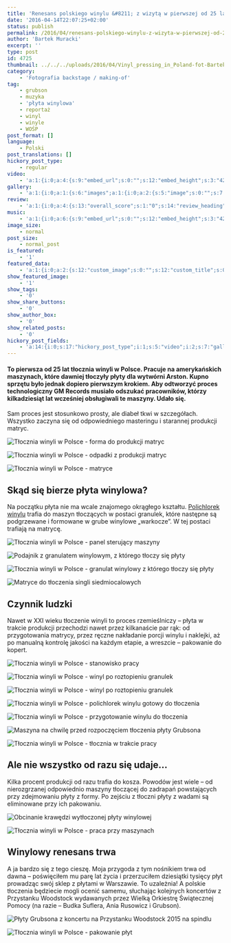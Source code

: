 ```yaml
---
title: 'Renesans polskiego winylu &#8211; z wizytą w pierwszej od 25 lat tłoczni płyt'
date: '2016-04-14T22:07:25+02:00'
status: publish
permalink: /2016/04/renesans-polskiego-winylu-z-wizyta-w-pierwszej-od-25-lat-tloczni-plyt
author: 'Bartek Muracki'
excerpt: ''
type: post
id: 4725
thumbnail: ../../../uploads/2016/04/Vinyl_pressing_in_Poland-fot-Bartek-Muracki-19-5719.jpg
category:
    - 'Fotografia backstage / making-of'
tag:
    - grubson
    - muzyka
    - 'płyta winylowa'
    - reportaż
    - winyl
    - winyle
    - WOŚP
post_format: []
language:
    - Polski
post_translations: []
hickory_post_type:
    - regular
video:
    - 'a:1:{i:0;a:4:{s:9:"embed_url";s:0:"";s:12:"embed_height";s:3:"420";s:15:"self_hosted_url";s:0:"";s:18:"self_hosted_height";s:3:"420";}}'
gallery:
    - 'a:1:{i:0;a:1:{s:6:"images";a:1:{i:0;a:2:{s:5:"image";s:0:"";s:7:"caption";s:0:"";}}}}'
review:
    - 'a:1:{i:0;a:4:{s:13:"overall_score";s:1:"0";s:14:"review_heading";s:0:"";s:12:"summary_text";s:0:"";s:8:"criteria";a:1:{i:0;a:2:{s:4:"name";s:0:"";s:5:"score";s:1:"0";}}}}'
music:
    - 'a:1:{i:0;a:6:{s:9:"embed_url";s:0:"";s:12:"embed_height";s:3:"420";s:16:"soundcloud_embed";s:0:"";s:33:"soundcloud_include_featured_image";s:1:"0";s:13:"spotify_embed";s:0:"";s:30:"spotify_include_featured_image";s:1:"0";}}'
image_size:
    - normal
post_size:
    - normal_post
is_featured:
    - '1'
featured_data:
    - 'a:1:{i:0;a:2:{s:12:"custom_image";s:0:"";s:12:"custom_title";s:0:"";}}'
show_featured_image:
    - '1'
show_tags:
    - '0'
show_share_buttons:
    - '0'
show_author_box:
    - '0'
show_related_posts:
    - '0'
hickory_post_fields:
    - 'a:14:{i:0;s:17:"hickory_post_type";i:1;s:5:"video";i:2;s:7:"gallery";i:3;s:6:"review";i:4;s:5:"music";i:5;s:10:"image_size";i:6;s:9:"post_size";i:7;s:11:"is_featured";i:8;s:13:"featured_data";i:9;s:19:"show_featured_image";i:10;s:9:"show_tags";i:11;s:18:"show_share_buttons";i:12;s:15:"show_author_box";i:13;s:18:"show_related_posts";}'
---
```

#### To pierwsza od 25 lat tłocznia winyli w Polsce. Pracuje na amerykańskich maszynach, które dawniej tłoczyły płyty dla wytwórni Arston. Kupno sprzętu było jednak dopiero pierwszym krokiem. Aby odtworzyć proces technologiczny GM Records musiało odszukać pracowników, którzy kilkadziesiąt lat wcześniej obsługiwali te maszyny. Udało się.

Sam proces jest stosunkowo prosty, ale diabeł tkwi w szczegółach. Wszystko zaczyna się od odpowiedniego masteringu i starannej produkcji matryc.

![Tłocznia winyli w Polsce - forma do produkcji matryc](http://music.bartekmuracki.com/wp-content/uploads/2016/04/Vinyl_pressing_in_Poland-fot-Bartek-Muracki-01-6069-684x1024.jpg)

![Tłocznia winyli w Polsce - odpadki z produkcji matryc](http://music.bartekmuracki.com/wp-content/uploads/2016/04/Vinyl_pressing_in_Poland-fot-Bartek-Muracki-02-6065.jpg)

![Tłocznia winyli w Polsce - matryce](http://music.bartekmuracki.com/wp-content/uploads/2016/04/Vinyl_pressing_in_Poland-fot-Bartek-Muracki-03-6038.jpg)

Skąd się bierze płyta winylowa?
-------------------------------

Na początku płyta nie ma wcale znajomego okrągłego kształtu. [Polichlorek winylu](https://pl.wikipedia.org/wiki/Poli(chlorek_winylu)) trafia do maszyn tłoczących w postaci granulek, które następne są podgrzewane i formowane w grube winylowe „warkocze”. W tej postaci trafiają na matrycę.

![Tłocznia winyli w Polsce - panel sterujący maszyny](http://music.bartekmuracki.com/wp-content/uploads/2016/04/Vinyl_pressing_in_Poland-fot-Bartek-Muracki-04-5847.jpg)

![Podajnik z granulatem winylowym, z którego tłoczy się płyty](http://music.bartekmuracki.com/wp-content/uploads/2016/04/Vinyl_pressing_in_Poland-fot-Bartek-Muracki-05-5971.jpg)

![Tłocznia winyli w Polsce - granulat winylowy z którego tłoczy się płyty](http://music.bartekmuracki.com/wp-content/uploads/2016/04/Vinyl_pressing_in_Poland-fot-Bartek-Muracki-06-5969.jpg)

![Matryce do tłoczenia singli siedmiocalowych](http://music.bartekmuracki.com/wp-content/uploads/2016/04/Vinyl_pressing_in_Poland-fot-Bartek-Muracki-08-5879.jpg)

Czynnik ludzki
--------------

Nawet w XXI wieku tłoczenie winyli to proces rzemieślniczy – płyta w trakcie produkcji przechodzi nawet przez kilkanaście par rąk: od przygotowania matrycy, przez ręczne nakładanie porcji winylu i naklejki, aż po manualną kontrolę jakości na każdym etapie, a wreszcie – pakowanie do kopert.

![Tłocznia winyli w Polsce - stanowisko pracy](http://music.bartekmuracki.com/wp-content/uploads/2016/04/Vinyl_pressing_in_Poland-fot-Bartek-Muracki-07-5884.jpg)

![Tłocznia winyli w Polsce - winyl po roztopieniu granulek](http://music.bartekmuracki.com/wp-content/uploads/2016/04/Vinyl_pressing_in_Poland-fot-Bartek-Muracki-09-5860-684x1024.jpg)

![Tłocznia winyli w Polsce - winyl po roztopieniu granulek](http://music.bartekmuracki.com/wp-content/uploads/2016/04/Vinyl_pressing_in_Poland-fot-Bartek-Muracki-10-5868.jpg)

![Tłocznia winyli w Polsce - polichlorek winylu gotowy do tłoczenia](http://music.bartekmuracki.com/wp-content/uploads/2016/04/Vinyl_pressing_in_Poland-fot-Bartek-Muracki-11-6031.jpg)

![Tłocznia winyli w Polsce - przygotowanie winylu do tłoczenia](http://music.bartekmuracki.com/wp-content/uploads/2016/04/Vinyl_pressing_in_Poland-fot-Bartek-Muracki-13-5890.jpg)

![Maszyna na chwilę przed rozpoczęciem tłoczenia płyty Grubsona](http://music.bartekmuracki.com/wp-content/uploads/2016/04/Vinyl_pressing_in_Poland-fot-Bartek-Muracki-14-5962.jpg)

![Tłocznia winyli w Polsce - tłocznia w trakcie pracy](http://music.bartekmuracki.com/wp-content/uploads/2016/04/Vinyl_pressing_in_Poland-fot-Bartek-Muracki-15-5837.jpg)

Ale nie wszystko od razu się udaje…
-----------------------------------

Kilka procent produkcji od razu trafia do kosza. Powodów jest wiele – od nierozgrzanej odpowiednio maszyny tłoczącej do zadrapań powstających przy zdejmowaniu płyty z formy. Po zejściu z tłoczni płyty z wadami są eliminowane przy ich pakowaniu.

![Obcinanie krawędzi wytłoczonej płyty winylowej](http://music.bartekmuracki.com/wp-content/uploads/2016/04/Vinyl_pressing_in_Poland-fot-Bartek-Muracki-16-5920.jpg)

![Tłocznia winyli w Polsce - praca przy maszynach](http://music.bartekmuracki.com/wp-content/uploads/2016/04/Vinyl_pressing_in_Poland-fot-Bartek-Muracki-17-5947.jpg)

Winylowy renesans trwa
----------------------

A ja bardzo się z tego cieszę. Moja przygoda z tym nośnikiem trwa od dawna – poświęciłem mu parę lat życia i przerzuciłem dziesiątki tysięcy płyt prowadząc swój sklep z płytami w Warszawie. To uzależnia! A polskie tłoczenia będziecie mogli ocenić samemu, słuchając kolejnych koncertów z Przystanku Woodstock wydawanych przez Wielką Orkiestrę Świątecznej Pomocy (na razie – Budka Suflera, Ania Rusowicz i Grubson).

![Płyty Grubsona z koncertu na Przystanku Woodstock 2015 na spindlu](http://music.bartekmuracki.com/wp-content/uploads/2016/04/Vinyl_pressing_in_Poland-fot-Bartek-Muracki-18-5842.jpg)

![Tłocznia winyli w Polsce - pakowanie płyt](http://music.bartekmuracki.com/wp-content/uploads/2016/04/Vinyl_pressing_in_Poland-fot-Bartek-Muracki-19-5719.jpg)